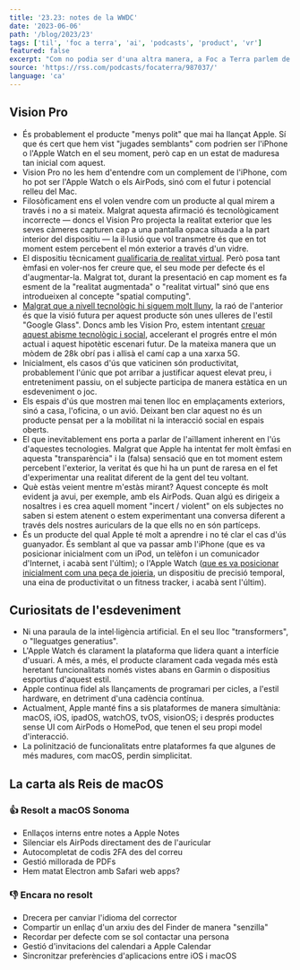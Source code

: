 ```yaml
---
title: '23.23: notes de la WWDC'
date: '2023-06-06'
path: '/blog/2023/23'
tags: ['til', 'foc a terra', 'ai', 'podcasts', 'product', 'vr']
featured: false
excerpt: "Com no podia ser d'una altra manera, a Foc a Terra parlem de la WWDC, on Apple revelà les Vision Pro — la seva 'visió' per al futur de la computació. Publiquem en exclusiva les notes que vàrem redactar per preparar l'episodi"
source: 'https://rss.com/podcasts/focaterra/987037/'
language: 'ca'
---
```


## Vision Pro

- És probablement el producte "menys polit" que mai ha llançat Apple. Sí que és cert que hem vist "jugades semblants" com podrien ser l'iPhone o l'Apple Watch en el seu moment, però cap en un estat de maduresa tan inicial com aquest.
- Vision Pro no les hem d'entendre com un complement de l'iPhone, com ho pot ser l'Apple Watch o els AirPods, sinó com el futur i potencial relleu del Mac.
- Filosòficament ens el volen vendre com un producte al qual mirem a través i no a si mateix. Malgrat aquesta afirmació és tecnològicament incorrecte — doncs el Vision Pro projecta la realitat exterior que les seves càmeres capturen cap a una pantalla opaca situada a la part interior del dispositiu — la il·lusió que vol transmetre és que en tot moment estem percebent el món exterior a través d'un vidre.
- El dispositiu tècnicament [qualificaria de realitat virtual](/blog/2018/ready-player-one). Però posa tant èmfasi en voler-nos fer creure que, el seu mode per defecte és el d'augmentar-la. Malgrat tot, durant la presentació en cap moment es fa esment de la "realitat augmentada" o "realitat virtual" sinó que ens introdueixen al concepte "spatial computing".
- [Malgrat que a nivell tecnològic hi siguem molt lluny](/blog/2019/road-to-dystopia), la raó de l'anterior és que la visió futura per aquest producte són unes ulleres de l'estil "Google Glass". Doncs amb les Vision Pro, estem intentant [creuar aquest abisme tecnològic i social](/blog/2019/leapfrogging-the-phone), accelerant el progrés entre el món actual i aquest hipotètic escenari futur. De la mateixa manera que un mòdem de 28k obrí pas i allisà el camí cap a una xarxa 5G.
- Inicialment, els casos d'ús que vaticinen són productivitat, probablement l'únic que pot arribar a justificar aquest elevat preu, i entreteniment passiu, on el subjecte participa de manera estàtica en un esdeveniment o joc.
- Els espais d'ús que mostren mai tenen lloc en emplaçaments exteriors, sinó a casa, l'oficina, o un avió. Deixant ben clar aquest no és un producte pensat per a la mobilitat ni la interacció social en espais oberts.
- El que inevitablement ens porta a parlar de l'aïllament inherent en l'ús d'aquestes tecnologies. Malgrat que Apple ha intentat fer molt èmfasi en aquesta "transparència" i la (falsa) sensació que en tot moment estem percebent l'exterior, la veritat és que hi ha un punt de raresa en el fet d'experimentar una realitat diferent de la gent del teu voltant.
- Què estàs veient mentre m'estàs mirant? Aquest concepte és molt evident ja avui, per exemple, amb els AirPods. Quan algú es dirigeix a nosaltres i es crea aquell moment "incert / violent" on els subjectes no saben si estem atenent o estem experimentant una conversa diferent a través dels nostres auriculars de la que ells no en són partíceps.
- És un producte del qual Apple té molt a aprendre i no té clar el cas d'ús guanyador. És semblant al que va passar amb l'iPhone (que es va posicionar inicialment com un iPod, un telèfon i un comunicador d'Internet, i acabà sent l'últim); o l'Apple Watch ([que es va posicionar inicialment com una peça de joieria](/blog/2014/the-smartwatch), un dispositiu de precisió temporal, una eina de productivitat o un fitness tracker, i acabà sent l'últim).

## Curiositats de l'esdeveniment

- Ni una paraula de la intel·ligència artificial. En el seu lloc "transformers", o "lleguatges generatius".
- L'Apple Watch és clarament la plataforma que lidera quant a interfície d'usuari. A més, a més, el producte clarament cada vegada més està heretant funcionalitats només vistes abans en Garmin o dispositius esportius d'aquest estil.
- Apple continua fidel als llançaments de programari per cicles, a l'estil hardware, en detriment d'una cadència contínua.
- Actualment, Apple manté fins a sis plataformes de manera simultània: macOS, iOS, ipadOS, watchOS, tvOS, visionOS; i després productes sense UI com AirPods o HomePod, que tenen el seu propi model d'interacció.
- La polinització de funcionalitats entre plataformes fa que algunes de més madures, com macOS, perdin simplicitat.

## La carta als Reis de macOS

### 👍 Resolt a macOS Sonoma

- Enllaços interns entre notes a Apple Notes
- Silenciar els AirPods directament des de l'auricular
- Autocompletat de codis 2FA des del correu
- Gestió millorada de PDFs
- Hem matat Electron amb Safari web apps?

### 👎 Encara no resolt

- Drecera per canviar l'idioma del corrector
- Compartir un enllaç d'un arxiu des del Finder de manera "senzilla"
- Recordar per defecte com se sol contactar una persona
- Gestió d'invitacions del calendari a Apple Calendar
- Sincronitzar preferències d'aplicacions entre iOS i macOS
